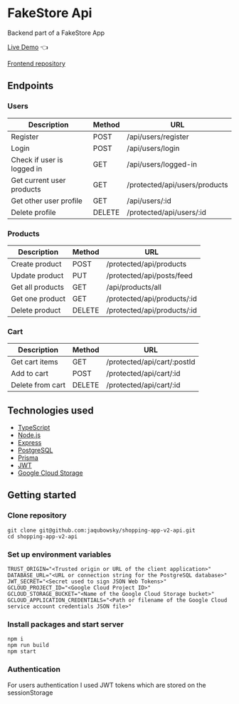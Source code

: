 # FakeStore Api

Backend part of a FakeStore App

[Live Demo](https://boisterous-pastelito-fa5201.netlify.app) :point_left:

[Frontend repository](https://github.com/jaqubowsky/shopping-app-v2)

## Endpoints

### Users

| Description                 | Method | URL                           |
| --------------------------- | ------ | ----------------------------- |
| Register                    | POST   | /api/users/register           |
| Login                       | POST   | /api/users/login              |
| Check if user is logged in  | GET    | /api/users/logged-in          |
| Get current user products   | GET    | /protected/api/users/products |
| Get other user profile      | GET    | /api/users/:id                |
| Delete profile              | DELETE | /protected/api/users/:id      |

### Products

| Description       | Method | URL                        |
| ---------------- | ------ | --------------------------  |
| Create product   | POST   | /protected/api/products     |
| Update product   | PUT    | /protected/api/posts/feed   |
| Get all products | GET    | /api/products/all           |
| Get one product  | GET    | /protected/api/products/:id |
| Delete product   | DELETE | /protected/api/products/:id |


### Cart

| Description       | Method | URL                         |
| ----------------- | ------ | --------------------------- |
| Get cart items    | GET    | /protected/api/cart/:postId |
| Add to cart       | POST   | /protected/api/cart/:id     |
| Delete from cart  | DELETE | /protected/api/cart/:id     |

## Technologies used

- [TypeScript](https://www.typescriptlang.org/)
- [Node.js](https://nodejs.org/)
- [Express](https://expressjs.com/)
- [PostgreSQL](https://www.postgresql.org)
- [Prisma](https://www.prisma.io)
- [JWT](https://jwt.io/)
- [Google Cloud Storage](https://www.npmjs.com/package/@google-cloud/storage?activeTab=readme)

## Getting started

### Clone repository

```
git clone git@github.com:jaqubowsky/shopping-app-v2-api.git
cd shopping-app-v2-api
```

### Set up environment variables

```
TRUST_ORIGIN="<Trusted origin or URL of the client application>"
DATABASE_URL="<URL or connection string for the PostgreSQL database>"
JWT_SECRET="<Secret used to sign JSON Web Tokens>"
GCLOUD_PROJECT_ID="<Google Cloud Project ID>"
GCLOUD_STORAGE_BUCKET="<Name of the Google Cloud Storage bucket>"
GCLOUD_APPLICATION_CREDENTIALS="<Path or filename of the Google Cloud service account credentials JSON file>"
```

### Install packages and start server

```
npm i
npm run build
npm start
```
### Authentication

For users authentication I used JWT tokens which are stored on the sessionStorage
